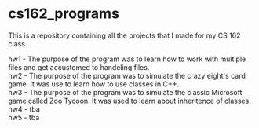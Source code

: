 # cs162_programs
This is a repository containing all the projects that I made for my CS 162 class.

hw1 - The purpose of the program was to learn how to work with multiple files and get accustomed to handeling files.<br>
hw2 - The purpose of the program was to simulate the crazy eight's card game. It was use to learn how to use classes in C++. <br>
hw3 - The purpose of the program was to simulate the classic Microsoft game called Zoo Tycoon. It was used to learn about inheritence of classes. <br>
hw4 - tba <br>
hw5 - tba <br>
